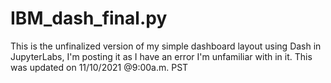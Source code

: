 # IBM_dash_final.py
This is the unfinalized version of my simple dashboard layout using Dash in JupyterLabs, I'm posting it as I have an error I'm unfamiliar with in it.
This was updated on 11/10/2021 @9:00a.m. PST
